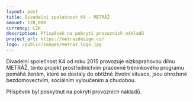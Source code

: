 ```yaml
---
layout: post
title: Divadelní společnost K4 - METRÁŽ
amount: 120,000
currency: CZK
description: Příspěvek na pokrytí provozních nákladů 
project_url: https://metrazdesign.cz/
logo: /public/images/metraz_logo.jpg
---
```


Divadelní společnost K4 od roku 2015 provozuje nízkoprahovou dílnu METRÁŽ, tento projekt prostřednictvím pracovně tréninkového programu pomáhá ženám, které se dostaly do obtížné životní situace, jsou ohrožené bezdomovectvím,
sociálním vyloučením a chudobou.

Příspěvek byl poskytnut na pokrytí provozních nákladů.
